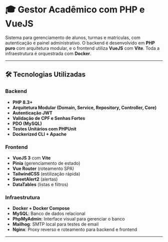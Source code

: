 # 🎓 Gestor Acadêmico com PHP e VueJS

Sistema para gerenciamento de alunos, turmas e matrículas, com autenticação e painel administrativo. O backend é desenvolvido em **PHP puro** com arquitetura modular, e o frontend utiliza **VueJS** com **Vite**. Toda a infraestrutura é orquestrada com **Docker**.

---

## 🛠 Tecnologias Utilizadas

### Backend
- **PHP 8.3+**
- **Arquitetura Modular (Domain, Service, Repository, Controller, Core)**
- **Autenticação JWT**
- **Validação de CPF e Senhas Fortes**
- **PDO (MySQL)**
- **Testes Unitários com PHPUnit**
- **Dockerized CLI + Apache**

### Frontend
- **VueJS 3** com **Vite**
- **Pinia** (gerenciamento de estado)
- **Vue Router** (roteamento SPA)
- **TailwindCSS** (estilização rápida)
- **SweetAlert2** (alertas)
- **DataTables** (listas e filtros)

### Infraestrutura
- **Docker + Docker Compose**
- **MySQL**: Banco de dados relacional
- **PhpMyAdmin**: Interface visual para gerenciar o banco
- **Mailhog**: SMTP local para testes de email
- **Nginx**: Proxy reverso e roteamento para backend e frontend

---